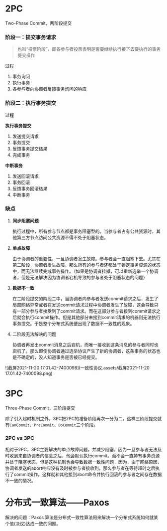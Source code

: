 # 2PC

Two-Phase Commit，两阶段提交

### 阶段一：提交事务请求

> 也叫“投票阶段”，即各参与者投票表明是否要继续执行接下去要执行的事务提交操作



过程

1. 事务询问
2. 执行事务
3. 各参与者向协调者反馈事务询问的响应

### 阶段二：执行事务提交

过程

**执行事务提交**

1. 发送提交请求
2. 事务提交
3. 反馈事务提交结果
4. 完成事务



**中断事务**

1. 发送回滚请求
2. 事务回滚
3. 反馈事务回滚结果
4. 中断事务



### 缺点

1. **同步阻塞问题**

   执行过程中，所有参与节点都是事务阻塞型的。当参与者占有公共资源时，其他第三方节点访问公共资源不得不处于阻塞状态。

   

2. **单点故障**

   由于协调者的重要性，一旦协调者发生故障。参与者会一直阻塞下去。尤其在第二阶段，协调者发生故障，那么所有的参与者还都处于锁定事务资源的状态中，而无法继续完成事务操作。（如果是协调者挂掉，可以重新选举一个协调者，但是无法解决因为协调者宕机导致的参与者处于阻塞状态的问题）

   

3. **数据不一致**

   在二阶段提交的阶段二中，当协调者向参与者发送commit请求之后，发生了局部网络异常或者在发送commit请求过程中协调者发生了故障，这会导致只有一部分参与者接受到了commit请求。而在这部分参与者接到commit请求之后就会执行commit操作。但是其他部分未接到commit请求的机器则无法执行事务提交。于是整个分布式系统便出现了数据不一致性的现象。

   

4. 二阶段无法解决的问题

   协调者再发出commit消息之后宕机，而唯一接收到这条消息的参与者同时也宕机了。那么即使协调者通过选举协议产生了新的协调者，这条事务的状态也是不确定的，没人知道事务是否被已经提交。



![截屏2021-11-20 17.01.42-7400098](一致性协议.assets/截屏2021-11-20 17.01.42-7400098.png)





# 3PC

Three-Phase Commit，三阶段提交

除了引入超时机制之外，3PC把2PC的准备阶段再次一分为二，这样三阶段提交就有`CanCommit`、`PreCommit`、`DoCommit`三个阶段。



### 2PC vs 3PC

相对于2PC，3PC主要解决的单点故障问题，并减少阻塞，因为一旦参与者无法及时收到来自协调者的信息之后，他会默认执行commit。而不会一直持有事务资源并处于阻塞状态。但是这种机制也会导致数据一致性问题，因为，由于网络原因，协调者发送的abort响应没有及时被参与者接收到，那么参与者在等待超时之后执行了commit操作。这样就和其他接到abort命令并执行回滚的参与者之间存在数据不一致的情况。



# 分布式一致算法——Paxos

解决的问题：Paxos 算法是分布式一致性算法用来解决一个分布式系统如何就某个值(决议)达成一致的问题。

